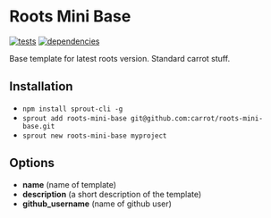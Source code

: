 # Roots Mini Base

[![tests](http://img.shields.io/travis/carrot/roots-mini-base/master.svg?style=flat)](https://travis-ci.org/carrot/roots-mini-base)  [![dependencies](http://img.shields.io/gemnasium/carrot/roots-mini-base.svg?style=flat)](https://gemnasium.com/carrot/roots-mini-base)

Base template for latest roots version. Standard carrot stuff.

## Installation

- `npm install sprout-cli -g`
- `sprout add roots-mini-base git@github.com:carrot/roots-mini-base.git`
- `sprout new roots-mini-base myproject`

## Options

- **name** (name of template)
- **description** (a short description of the template)
- **github_username** (name of github user)
